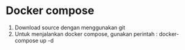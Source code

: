# Docker compose
1. Download source dengan menggunakan git
2. Untuk menjalankan docker compose, gunakan perintah :
docker-compose up -d
